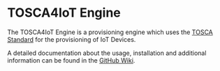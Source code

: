# TOSCA4IoT Engine
The TOSCA4IoT Engine is a provisioning engine which uses the [TOSCA Standard](https://www.oasis-open.org/committees/tc_home.php?wg_abbrev=tosca) for the provisioning of IoT Devices.
   
A detailed documentation about the usage, installation and additional information can be found in the [GitHub Wiki](https://github.com/TimtationOne/TOSCA4IoT_Engine/wiki).
